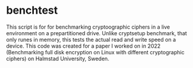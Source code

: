 # benchtest
This script is for for benchmarking cryptoographic ciphers in a live environment on a prepartitioned drive. Unlike cryptsetup benchmark, that only runes in memory, this tests the actual read and write speed on a device. This code was created for a paper I worked on in 2022 (Benchmarking full disk encryption on Linux with different cryptographic ciphers) on Halmstad University, Sweden.

